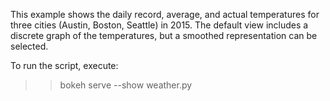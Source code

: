 This example shows the daily record, average, and actual temperatures for three
cities (Austin, Boston, Seattle) in 2015. The default view includes a discrete
graph of the temperatures, but a smoothed representation can be selected.

To run the script, execute:

>> bokeh serve --show weather.py
